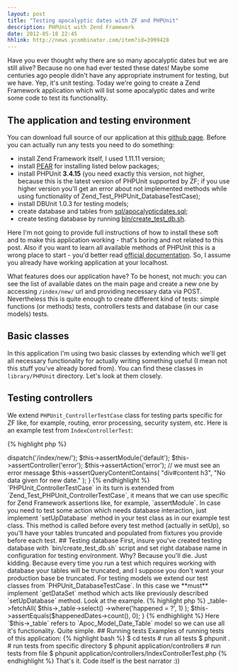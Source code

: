 ```yaml
---
layout: post
title: "Testing apocalyptic dates with ZF and PHPUnit"
description: PHPUnit with Zend Framework
date: 2012-05-18 22:45
hhlink: http://news.ycombinator.com/item?id=3999428
---
```


Have you ever thought why there are so many apocalyptic dates but we are still alive? Because no one had ever tested these dates! Maybe some centuries ago people didn't have any appropriate instrument for testing, but we have. Yep, it's unit testing. Today we're going to create a Zend Framework application which will list some apocalyptic dates and write some code to test its functionality.

## The application and testing environment

You can download full source of our application at this [github page](https://github.com/kalimatas/apocalypticdates). Before you can actually run any tests you need to do something:

* install Zend Framework itself, I used 1.11.11 version;
* install [PEAR](https://pear.php.net/) for installing listed below packages;
* install PHPUnit **3.4.15** (you need exactly this version, not higher, because this is the latest version of PHPUnit supported by ZF; if you use higher version you'll get an error about not implemented methods while using functionality of Zend_Test_PHPUnit_DatabaseTestCase);
* install DBUnit 1.0.3 for testing models;
* create database and tables from [sql/apocalypticdates.sql](https://github.com/kalimatas/apocalypticdates/blob/master/sql/apocalypticdates.sql);
* create testing database by running [bin/create_test_db.sh](https://github.com/kalimatas/apocalypticdates/blob/master/bin/create_test_db.sh).

Here I'm not going to provide full instructions of how to install these soft and to make this application working -
that's boring and not related to this post. Also if you want to learn all available methods of PHPUnit this is a wrong place to start - you'd better read [official documentation](http://www.phpunit.de/manual/3.4/en/). So, I assume you already have working application at your localhost.

What features does our application have? To be honest, not much: you can see the list of available dates on the main page and create a new one by accessing `/index/new/` url and providing necessary data via POST. Nevertheless this is quite enough to create different kind of tests: simple functions (or methods) tests, controllers tests and database (in our case models) tests.  

## Basic classes

In this application I'm using two basic classes by extending which we'll get all necessary functionality for actually writing something useful (I mean not this stuff you've already bored from). You can find these classes in `library/PHPUnit` directory. Let's look at them closely.

## Testing controllers

We extend `PHPUnit_ControllerTestCase` class for testing parts specific for ZF like, for example, routing, error processing, security system, etc. Here is an example test from `IndexControllerTest`:

{% highlight php %}
<?php
public function testCreateFailAction()
{
    $this->dispatch('/index/new/');

    $this->assertModule('default');
    $this->assertController('error');
    $this->assertAction('error');
    
    // we must see an error message
    $this->assertQueryContentContains(
        "div#content h3", "No data given for new date."
    );
}
{% endhighlight %}

`PHPUnit_ControllerTestCase` in its turn is extended from `Zend_Test_PHPUnit_ControllerTestCase`, it means that we can use specific for Zend Framework assertions like, for example, `assertModule`.  

In case you need to test some action which needs database interaction, just implement `setUpDatabase` method in your test class as in our example test class. This method is called before every test method (actually in setUp), so you'll have your tables truncated and populated from fixtures you provide before each test.

## Testing database

First, insure you've created testing database with  `bin/create_test_db.sh` script and set right database name in configuration for testing environment. Why? Because you'll die. Just kidding. Because every time you run a test which requires working with database your tables will be truncated, and I suppose you don't want your production base be truncated.

For testing models we extend our test classes from `PHPUnit_DatabaseTestCase`.  In this case we **must** implement `getDataSet` method which acts like previously described `setUpDatabase` method. Look at the example.

{% highlight php %}
<?php
/**
 * Should pass :))
 */
public function testWhetherHasNotHappened()
{
    $happenedDates = $this->_table->fetchAll(
        $this->_table->select()
            ->where('happened = ?', 1)
    );

    $this->assertEquals($happenedDates->count(), 0);
}
{% endhighlight %}

Here `$this->_table` refers to `Apoc_Model_Date_Table` model so we can use all it's functionality.
Quite simple.

## Running tests

Examples of running tests of this application:

{% highlight bash %}
$ cd tests
# run all tests
$ phpunit . 
# run tests from specific directory
$ phpunit application/controllers
# run tests from file
$ phpunit application/controllers/IndexControllerTest.php
{% endhighlight %}

That's it. Code itself is the best narrator :))
